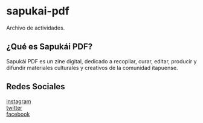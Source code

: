 # sapukai-pdf
Archivo de actividades.

## ¿Qué es Sapukái PDF?
Sapukái PDF es un zine digital, dedicado a recopilar, curar, editar, producir y difundir materiales culturales y creativos de la comunidad itapuense. 

## Redes Sociales
[instagram](https://instagram.com/sapukaizine)\
[twitter](https://twitter.com/sapukaizine)\
[facebook](https://facebook.com/sapukaizine)
